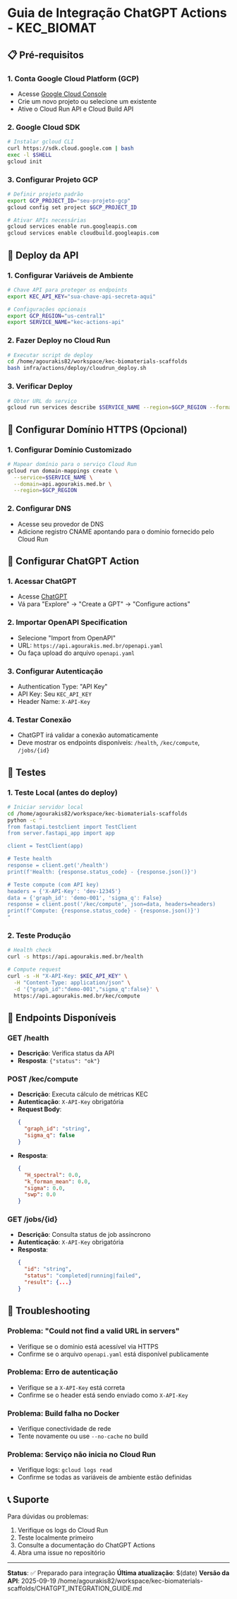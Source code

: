 # Guia de Integração ChatGPT Actions - KEC_BIOMAT

## 📋 Pré-requisitos

### 1. Conta Google Cloud Platform (GCP)
- Acesse [Google Cloud Console](https://console.cloud.google.com/)
- Crie um novo projeto ou selecione um existente
- Ative o Cloud Run API e Cloud Build API

### 2. Google Cloud SDK
```bash
# Instalar gcloud CLI
curl https://sdk.cloud.google.com | bash
exec -l $SHELL
gcloud init
```

### 3. Configurar Projeto GCP
```bash
# Definir projeto padrão
export GCP_PROJECT_ID="seu-projeto-gcp"
gcloud config set project $GCP_PROJECT_ID

# Ativar APIs necessárias
gcloud services enable run.googleapis.com
gcloud services enable cloudbuild.googleapis.com
```

## 🚀 Deploy da API

### 1. Configurar Variáveis de Ambiente
```bash
# Chave API para proteger os endpoints
export KEC_API_KEY="sua-chave-api-secreta-aqui"

# Configurações opcionais
export GCP_REGION="us-central1"
export SERVICE_NAME="kec-actions-api"
```

### 2. Fazer Deploy no Cloud Run
```bash
# Executar script de deploy
cd /home/agourakis82/workspace/kec-biomaterials-scaffolds
bash infra/actions/deploy/cloudrun_deploy.sh
```

### 3. Verificar Deploy
```bash
# Obter URL do serviço
gcloud run services describe $SERVICE_NAME --region=$GCP_REGION --format='value(status.url)'
```

## 🔗 Configurar Domínio HTTPS (Opcional)

### 1. Configurar Domínio Customizado
```bash
# Mapear domínio para o serviço Cloud Run
gcloud run domain-mappings create \
  --service=$SERVICE_NAME \
  --domain=api.agourakis.med.br \
  --region=$GCP_REGION
```

### 2. Configurar DNS
- Acesse seu provedor de DNS
- Adicione registro CNAME apontando para o domínio fornecido pelo Cloud Run

## 🤖 Configurar ChatGPT Action

### 1. Acessar ChatGPT
- Acesse [ChatGPT](https://chat.openai.com/)
- Vá para "Explore" → "Create a GPT" → "Configure actions"

### 2. Importar OpenAPI Specification
- Selecione "Import from OpenAPI"
- URL: `https://api.agourakis.med.br/openapi.yaml`
- Ou faça upload do arquivo `openapi.yaml`

### 3. Configurar Autenticação
- Authentication Type: "API Key"
- API Key: Seu `KEC_API_KEY`
- Header Name: `X-API-Key`

### 4. Testar Conexão
- ChatGPT irá validar a conexão automaticamente
- Deve mostrar os endpoints disponíveis: `/health`, `/kec/compute`, `/jobs/{id}`

## 🧪 Testes

### 1. Teste Local (antes do deploy)
```bash
# Iniciar servidor local
cd /home/agourakis82/workspace/kec-biomaterials-scaffolds
python -c "
from fastapi.testclient import TestClient
from server.fastapi_app import app

client = TestClient(app)

# Teste health
response = client.get('/health')
print(f'Health: {response.status_code} - {response.json()}')

# Teste compute (com API key)
headers = {'X-API-Key': 'dev-12345'}
data = {'graph_id': 'demo-001', 'sigma_q': False}
response = client.post('/kec/compute', json=data, headers=headers)
print(f'Compute: {response.status_code} - {response.json()}')
"
```

### 2. Teste Produção
```bash
# Health check
curl -s https://api.agourakis.med.br/health

# Compute request
curl -s -H "X-API-Key: $KEC_API_KEY" \
  -H "Content-Type: application/json" \
  -d '{"graph_id":"demo-001","sigma_q":false}' \
  https://api.agourakis.med.br/kec/compute
```

## 📝 Endpoints Disponíveis

### GET /health
- **Descrição**: Verifica status da API
- **Resposta**: `{"status": "ok"}`

### POST /kec/compute
- **Descrição**: Executa cálculo de métricas KEC
- **Autenticação**: `X-API-Key` obrigatória
- **Request Body**:
  ```json
  {
    "graph_id": "string",
    "sigma_q": false
  }
  ```
- **Resposta**:
  ```json
  {
    "H_spectral": 0.0,
    "k_forman_mean": 0.0,
    "sigma": 0.0,
    "swp": 0.0
  }
  ```

### GET /jobs/{id}
- **Descrição**: Consulta status de job assíncrono
- **Autenticação**: `X-API-Key` obrigatória
- **Resposta**:
  ```json
  {
    "id": "string",
    "status": "completed|running|failed",
    "result": {...}
  }
  ```

## 🔧 Troubleshooting

### Problema: "Could not find a valid URL in servers"
- Verifique se o domínio está acessível via HTTPS
- Confirme se o arquivo `openapi.yaml` está disponível publicamente

### Problema: Erro de autenticação
- Verifique se a `X-API-Key` está correta
- Confirme se o header está sendo enviado como `X-API-Key`

### Problema: Build falha no Docker
- Verifique conectividade de rede
- Tente novamente ou use `--no-cache` no build

### Problema: Serviço não inicia no Cloud Run
- Verifique logs: `gcloud logs read`
- Confirme se todas as variáveis de ambiente estão definidas

## 📞 Suporte

Para dúvidas ou problemas:
1. Verifique os logs do Cloud Run
2. Teste localmente primeiro
3. Consulte a documentação do ChatGPT Actions
4. Abra uma issue no repositório

---

**Status**: ✅ Preparado para integração
**Última atualização**: $(date)
**Versão da API**: 2025-09-19</content>
<parameter name="filePath">/home/agourakis82/workspace/kec-biomaterials-scaffolds/CHATGPT_INTEGRATION_GUIDE.md